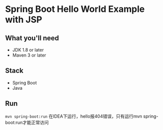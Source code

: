 # Spring Boot Hello World Example with JSP

## What you'll need
- JDK 1.8 or later
- Maven 3 or later

## Stack
- Spring Boot
- Java

## Run
`mvn spring-boot:run`
在IDEA下运行，hello报404错误，只有运行mvn spring-boot:run才能正常访问